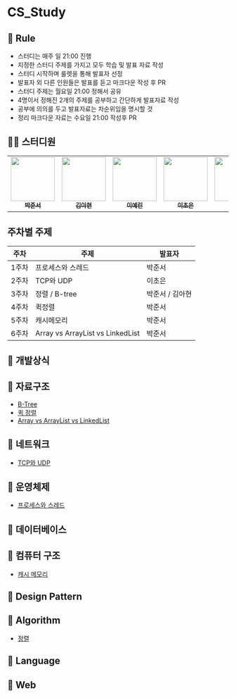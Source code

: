 # CS_Study

## 🌳 Rule
- 스터디는 매주 일 21:00 진행
- 지정한 스터디 주제를 가지고 모두 학습 및 발표 자료 작성
- 스터디 시작하며 룰렛을 통해 발표자 선정
- 발표자 외 다른 인원들은 발표를 듣고 마크다운 작성 후 PR
- 스터디 주제는 월요일 21:00 정해서 공유
- 4명이서 정해진 2개의 주제를 공부하고 간단하게 발표자료 작성
- 공부에 의의를 두고 발표자료는 차순위임을 명시할 것
- 정리 마크다운 자료는 수요일 21:00 작성후 PR


## 👨‍💻 스터디원
<table>
<tr>
    <td align="center"><a href="https://github.com/HoyiTT"><img src="https://avatars.githubusercontent.com/u/50609962?v=4?s=100" width="100px;" alt=""/><br /><sub><b>박준서</b></sub></a><br /></td>
    <td align="center"><a href="https://github.com/zlzzlzz2l"><img src="https://avatars.githubusercontent.com/u/48669011?v=4?s=100" width="100px;" alt=""/><br /><sub><b>김아현</b></sub></a><br /></td>
    <td align="center"><a href="https://github.com/seolyee"><img src="https://avatars.githubusercontent.com/u/60960108?v=4?v=4?s=100" width="100px;" alt=""/><br /><sub><b>이예린</b></sub></a><br /></td>
    <td align="center"><a href="https://github.com/ChoEun0"><img src="https://avatars.githubusercontent.com/u/114717619?v=4?v=4?s=100" width="100px;" alt=""/><br /><sub><b>이초은</b></sub></a><br /></td>
    <td align="center"><a href="https://github.com/"><img src="" width="100px;" alt=""/><br /><sub><b></b></sub></a><br /></td>
  </tr>
</table>

## 주차별 주제
|주차|주제| 발표자 |
|------|---|-----|
|1주차|프로세스와 스레드| 박준서 |
|2주차|TCP와 UDP| 이초은 |
|3주차|정렬 / B-tree| 박준서 / 김아현 |
|4주차|퀵정렬| 박준서 |
|5주차|캐시메모리|박준서|
|6주차|Array vs ArrayList vs LinkedList|박준서|





## 📌 개발상식





## 📌 자료구조
- [B-Tree]()
- [퀵 정렬](https://github.com/DiscoveryCS/CS_Study/blob/main/%EC%9E%90%EB%A3%8C%EA%B5%AC%EC%A1%B0/quick%20sort.md)
- [Array vs ArrayList vs LinkedList](https://github.com/DiscoveryCS/CS_Study/blob/main/%EC%9E%90%EB%A3%8C%EA%B5%AC%EC%A1%B0/Array%20vs%20ArrayList%20vs%20LinkedList.md)


## 📌 네트워크
- [TCP와 UDP](https://github.com/HoyiTT/CS_Study/blob/main/%EB%84%A4%ED%8A%B8%EC%9B%8C%ED%81%AC/TCP%EC%99%80%20UDP.md)
  

## 📌 운영체제
- [프로세스와 스레드](https://github.com/HoyiTT/CS_Study/blob/main/%EC%9A%B4%EC%98%81%EC%B2%B4%EC%A0%9C/%ED%94%84%EB%A1%9C%EC%84%B8%EC%8A%A4%EC%99%80%20%EC%8A%A4%EB%A0%88%EB%93%9C%20%EC%A0%95%EB%A6%AC.pdf)


## 📌 데이터베이스

## 📌 컴퓨터 구조
- [캐시 메모리](https://github.com/DiscoveryCS/CS_Study/blob/main/%EC%BB%B4%ED%93%A8%ED%84%B0%EA%B5%AC%EC%A1%B0/cache-memory.md)


## 📌 Design Pattern


## 📌 Algorithm
- [정렬]()



## 📌 Language


## 📌 Web
